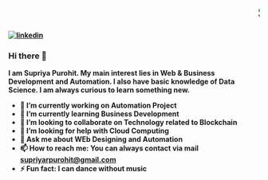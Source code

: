 <h1 style="color:green"><b><marquee>Supriya Purohit </marquee><b></h1>

[![linkedin](https://github.com/arpit-dwivedi/arpit-dwivedi.github.io/blob/master/assets/img/Webp.net-resizeimage.png)](https://www.linkedin.com/in/supriyapurohit27/)&nbsp;&nbsp;&nbsp;&nbsp;
### Hi there 👋

I am Supriya Purohit. My main interest lies in Web & Business Development and Automation. I also have basic knowledge of Data Science. I am always curious to learn something new.





- 🔭 I’m currently working on Automation Project
- 🌱 I’m currently learning Business Development
- 👯 I’m looking to collaborate on Technology related to Blockchain
- 🤔 I’m looking for help with Cloud Computing
- 💬 Ask me about WEb Designing and Automation
- 📫 How to reach me: You can always contact via mail supriyarpurohit@gmail.com
- ⚡ Fun fact: I can dance without music

